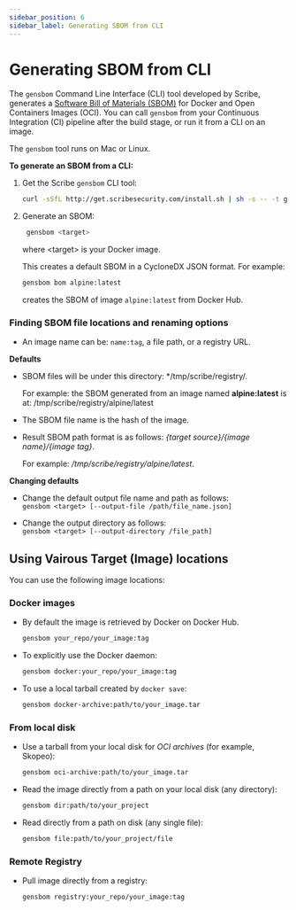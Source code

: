 ```yaml
---
sidebar_position: 6
sidebar_label: Generating SBOM from CLI
---
```


# Generating SBOM from CLI 

The `gensbom` Command Line Interface (CLI) tool developed by Scribe, generates a [Software Bill of Materials (SBOM)](https://scribesecurity.com/sbom/ "Read About SBOMs") for Docker and Open Containers Images (OCI). 
You can call `gensbom` from your Continuous Integration (CI) pipeline after the build stage, or run it from a CLI on an image.

The `gensbom` tool runs on Mac or Linux.

**To generate an SBOM from a CLI:**

1. Get the Scribe `gensbom` CLI tool:  
    ```sh
    curl -sSfL http://get.scribesecurity.com/install.sh | sh -s -- -t gensbom    
    ```
2. Generate an SBOM:  
   ```sh
    gensbom <target>
   ```
   where <target\> is your Docker image.
        
    This creates a default SBOM in a CycloneDX JSON format. 
    For example:  
    ```sh
    gensbom bom alpine:latest
    ```
    creates the SBOM of image `alpine:latest` from Docker Hub.

    
### Finding SBOM file locations and renaming options
* An image name can be: `name:tag`, a file path, or a registry URL. 

**Defaults**
 * SBOM files will be under this directory: */tmp/scribe/registry/. 
 
    For example: the SBOM generated from an image named **alpine:latest** is at: /tmp/scribe/registry/alpine/latest
* The SBOM file name is the hash of the image.
* Result SBOM path format is as follows: *{target source}/{image name}/{image tag}*.

  For example: */tmp/scribe/registry/alpine/latest*.

**Changing defaults**       
* Change the default output file name and path as follows:  
      `gensbom <target> [--output-file /path/file_name.json]`
      
* Change the output directory as follows:  
      `gensbom <target> [--output-directory /file_path]`
      
## Using Vairous Target (Image) locations
You can use the following image locations: 
### Docker images
* By default the image is retrieved by Docker on Docker Hub.  
  ```sh
  gensbom your_repo/your_image:tag
  ```

* To explicitly use the Docker daemon:  
  ```sh
  gensbom docker:your_repo/your_image:tag
  ```

* To use a local tarball created by `docker save`:  
  ```sh
  gensbom docker-archive:path/to/your_image.tar 
   ```  

### From local disk
* Use a tarball from your local disk for *OCI archives* (for example, Skopeo):  
  ```sh
  gensbom oci-archive:path/to/your_image.tar 
  ```  

* Read the image directly from a path on your local disk (any directory):  
  ```sh
  gensbom dir:path/to/your_project
  ```  

* Read directly from a path on disk (any single file):  
  ```sh
  gensbom file:path/to/your_project/file 
  ```

### Remote Registry
* Pull image directly from a registry:  
  ```sh
  gensbom registry:your_repo/your_image:tag
  ```  


